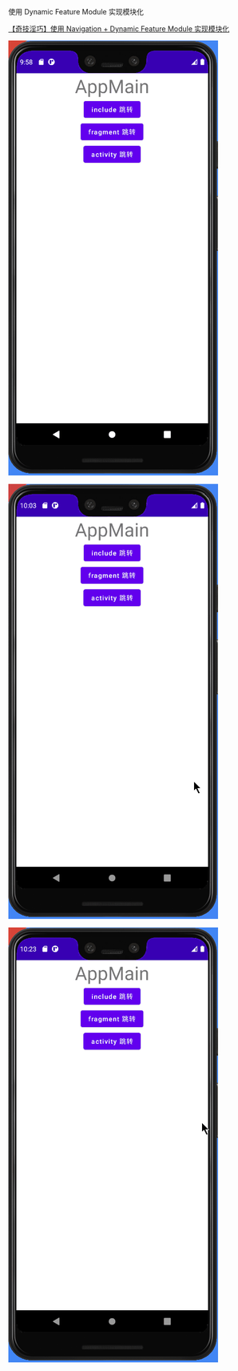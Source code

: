 
使用 Dynamic Feature Module 实现模块化 

[【奇技淫巧】使用 Navigation + Dynamic Feature Module 实现模块化](https://juejin.im/post/5ec50ae46fb9a047a862124f)

![](./screenshot/demo1.gif)

![](./screenshot/demo2.gif)

![](./screenshot/demo3.gif)